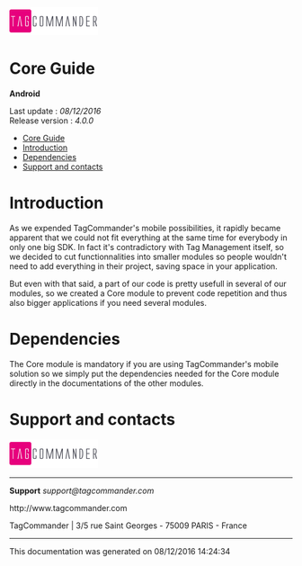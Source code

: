 
<html>
<body>
<p><img alt="alt tag" src="../res/logo.png" /></p>
<h1 id="core-guide">Core Guide</h1>
<p><strong>Android</strong></p>
<p>Last update : <em>08/12/2016</em><br />
Release version : <em>4.0.0</em></p>
<p><div id="end_first_page" /></p>

<div class="toc">
<ul>
<li><a href="#core-guide">Core Guide</a></li>
<li><a href="#introduction">Introduction</a></li>
<li><a href="#dependencies">Dependencies</a></li>
<li><a href="#support-and-contacts">Support and contacts</a></li>
</ul>
</div>
<h1 id="introduction">Introduction</h1>
<p>As we expended TagCommander's mobile possibilities, it rapidly became apparent that we could not fit everything at the same time for everybody in only one big SDK. In fact it's contradictory with Tag Management itself, so we decided to cut functionnalities into smaller modules so people wouldn't need to add everything in their project, saving space in your application.</p>
<p>But even with that said, a part of our code is pretty usefull in several of our modules, so we created a Core module to prevent code repetition and thus also bigger applications if you need several modules.</p>
<h1 id="dependencies">Dependencies</h1>
<p>The Core module is mandatory if you are using TagCommander's mobile solution so we simply put the dependencies needed for the Core module directly in the documentations of the other modules.</p>
<h1 id="support-and-contacts">Support and contacts</h1>
<p><img alt="alt tag" src="../res/logo.png" /></p>
<hr />
<p><strong>Support</strong>
<em>support@tagcommander.com</em></p>
<p>http://www.tagcommander.com</p>
<p>TagCommander | 3/5 rue Saint Georges - 75009 PARIS - France</p>
<hr />
<p>This documentation was generated on 08/12/2016 14:24:34</p>
</body>
</html>